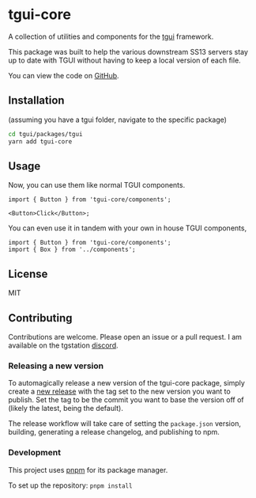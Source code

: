 # tgui-core

A collection of utilities and components for the [tgui](https://github.com/tgstation/tgstation) framework.

This package was built to help the various downstream SS13 servers stay up to date with TGUI without having to keep a local version of each file.

You can view the code on [GitHub](https://github.com/tgstation/tgui-core).

## Installation

(assuming you have a tgui folder, navigate to the specific package)

```sh
cd tgui/packages/tgui
yarn add tgui-core
```

## Usage

Now, you can use them like normal TGUI components.

```tsx
import { Button } from 'tgui-core/components';

<Button>Click</Button>;
```

You can even use it in tandem with your own in house TGUI components,

```tsx
import { Button } from 'tgui-core/components';
import { Box } from '../components';
```

## License

MIT

## Contributing

Contributions are welcome. Please open an issue or a pull request. I am available on the tgstation [discord](https://discord.com/invite/EUvpBtU78X).

### Releasing a new version

To automagically release a new version of the tgui-core package, simply create a [new release](https://github.com/tgstation/tgui-core/releases/new) with the tag set to the new version you want to publish. Set the tag to be the commit you want to base the version off of (likely the latest, being the default).

The release workflow will take care of setting the `package.json` version, building, generating a release changelog, and publishing to npm.

### Development

This project uses [pnpm](https://pnpm.io/installation) for its package manager.

To set up the repository:
`pnpm install`
